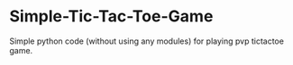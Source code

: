 # Simple-Tic-Tac-Toe-Game

Simple python code (without using any modules) for playing pvp tictactoe game.
